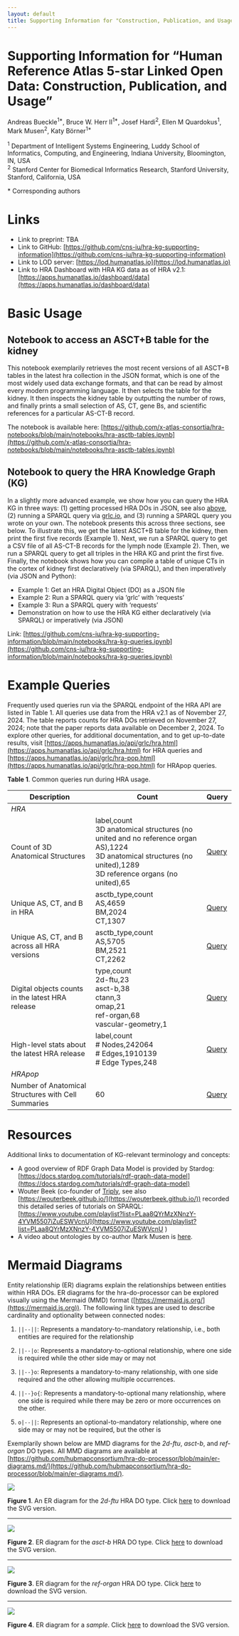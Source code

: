 ```yaml
---
layout: default
title: Supporting Information for "Construction, Publication, and Usage of the Human Reference Atlas Knowledge Graph for 5-Star Linked Open Data"
---
```


# Supporting Information for “Human Reference Atlas 5-star Linked Open Data: Construction, Publication, and Usage”

Andreas Bueckle<sup>1*</sup>, Bruce W. Herr II<sup>1*</sup>, Josef Hardi<sup>2</sup>, Ellen M Quardokus<sup>1</sup>, Mark Musen<sup>2</sup>, Katy Börner<sup>1\*</sup>

<sup>1</sup> Department of Intelligent Systems Engineering, Luddy School of Informatics, Computing, and Engineering, Indiana University, Bloomington, IN, USA\
<sup>2</sup> Stanford Center for Biomedical Informatics Research, Stanford University, Stanford, California, USA

\* Corresponding authors

# Links

- Link to preprint: TBA
- Link to GitHub: [https://github.com/cns-iu/hra-kg-supporting-information](https://github.com/cns-iu/hra-kg-supporting-information)
- Link to LOD server: [https://lod.humanatlas.io](https://lod.humanatlas.io)
- Link to HRA Dashboard with HRA KG data as of HRA v2.1: [https://apps.humanatlas.io/dashboard/data](https://apps.humanatlas.io/dashboard/data)

# Basic Usage

## Notebook to access an ASCT+B table for the kidney

This notebook exemplarily retrieves the most recent versions of all ASCT+B tables in the latest hra collection in the JSON format, which is one of the most widely used data exchange formats, and that can be read by almost every modern programming language. It then selects the table for the kidney. It then inspects the kidney table by outputting the number of rows, and finally prints a small selection of AS, CT, gene Bs, and scientific references for a particular AS-CT-B record. 

The notebook is available here: [https://github.com/x-atlas-consortia/hra-notebooks/blob/main/notebooks/hra-asctb-tables.ipynb](https://github.com/x-atlas-consortia/hra-notebooks/blob/main/notebooks/hra-asctb-tables.ipynb)

## Notebook to query the HRA Knowledge Graph (KG) 

In a slightly more advanced example, we show how you can query the HRA KG in three ways: (1) getting processed HRA DOs in JSON, see also [above](#notebook-to-access-an-asctb-table-for-the-kidney), (2) running a SPARQL query via [grlc.io](https://grlc.io/), and (3) running a SPARQL query you wrote on your own. The notebook presents this across three sections, see below. To illustrate this, we get the latest ASCT+B table for the kidney, then print the first five records (Example 1). Next, we run a SPARQL query to get a CSV file of all AS-CT-B records for the lymph node (Example 2). Then, we run a SPARQL query to get all triples in the HRA KG and print the first five. Finally, the notebook shows how you can compile a table of unique CTs in the cortex of kidney first declaratively (via SPARQL), and then imperatively (via JSON and  Python):

- Example 1: Get an HRA Digital Object (DO) as a JSON file
- Example 2: Run a SPARQL query via ‘grlc’ with ‘requests’
- Example 3: Run a SPARQL query with ‘requests’
- Demonstration on how to use the HRA KG either declaratively (via SPARQL) or imperatively (via JSON)

Link: [https://github.com/cns-iu/hra-kg-supporting-information/blob/main/notebooks/hra-kg-queries.ipynb](https://github.com/cns-iu/hra-kg-supporting-information/blob/main/notebooks/hra-kg-queries.ipynb)

# Example Queries

Frequently used queries run via the SPARQL endpoint of the HRA API are listed in Table 1. All queries use data from the HRA v2.1 as of November 27, 2024. The table reports counts for HRA DOs retrieved on November 27, 2024; note that the paper reports data available on December 2, 2024. To explore other queries, for additional documentation, and to get up-to-date results, visit [https://apps.humanatlas.io/api/grlc/hra.html](https://apps.humanatlas.io/api/grlc/hra.html) for HRA queries and [https://apps.humanatlas.io/api/grlc/hra-pop.html](https://apps.humanatlas.io/api/grlc/hra-pop.html) for HRApop queries.

**Table 1**. Common queries run during HRA usage. 

| Description                                         	| Count                                                                                                                                                                 	| Query 	|  
|-----------------------------------------------------	|-----------------------------------------------------------------------------------------------------------------------------------------------------------------------	|-------	|
| *HRA*                                                 	|                                                                                                                                                                       	|       	|  
| Count of 3D Anatomical Structures                   	| label,count<br>3D anatomical structures (no united and no reference organ AS),1224<br>3D anatomical structures (no united),1289<br>3D reference organs (no united),65 	| [Query](https://apps.humanatlas.io/api/grlc/hra.html#get-/as-3d-counts) 	| 
| Unique AS, CT, and B in HRA                         	| asctb_type,count<br>AS,4659<br>BM,2024<br>CT,1307                                                                                                                     	| [Query](https://apps.humanatlas.io/api/grlc/hra.html#get-/as-ct-b-counts) 	|   
| Unique AS, CT, and B across all HRA versions        	| asctb_type,count<br>AS,5705<br>BM,2521<br>CT,2262                                                                                                                     	| [Query](https://apps.humanatlas.io/api/grlc/hra.html#get-/as-ct-b-counts-all-versions) 	| 
| Digital objects counts in the latest HRA release    	| type,count<br>2d-ftu,23<br>asct-b,38<br>ctann,3<br>omap,21<br>ref-organ,68<br>vascular-geometry,1                                                                     	| [Query](https://apps.humanatlas.io/api/grlc/hra.html#get-/digital-object-count) 	| 
| High-level stats about the latest HRA release       	| label,count<br># Nodes,242064<br># Edges,1910139<br># Edge Types,248                                                                                                  	| [Query](https://apps.humanatlas.io/api/grlc/hra.html#get-/high-level-stats) 	| 
| *HRApop*                                              	|                                                                                                                                                                       	|       	|
| Number of Anatomical Structures with Cell Summaries 	| 60                                                                                                                                                                    	| [Query](https://apps.humanatlas.io/api/grlc/hra-pop.html#get-/as-count) 	|

# Resources
Additional links to documentation of KG-relevant terminology and concepts:

- A good overview of RDF Graph Data Model is provided by Stardog: [https://docs.stardog.com/tutorials/rdf-graph-data-model](https://docs.stardog.com/tutorials/rdf-graph-data-model)
- Wouter Beek (co-founder of [Triply](https://triply.cc/en-US), see also [https://wouterbeek.github.io/](https://wouterbeek.github.io/)) recorded this detailed series of tutorials on SPARQL: [https://www.youtube.com/playlist?list=PLaa8QYrMzXNnzY-4YVM5507iZuESWVcnU](https://www.youtube.com/playlist?list=PLaa8QYrMzXNnzY-4YVM5507iZuESWVcnU )
- A video about ontologies by co-author Mark Musen is [here](https://youtu.be/PrLY3Gzj6w4?si=ToMyiT1ZJLufbxT7).

# Mermaid Diagrams

Entity relationship (ER) diagrams explain the relationships between entities within HRA DOs. ER diagrams for the hra-do-processor can be explored visually using the Mermaid (MMD) format ([https://mermaid.js.org/](https://mermaid.js.org)). The following link types are used to describe cardinality and optionality between connected nodes:
1. `||--||`: Represents a mandatory-to-mandatory relationship, i.e., both entities are required for the relationship
   
2. `||--|o`: Represents a mandatory-to-optional relationship, where one side is required while the other side may or may not
   
3. `||--}o`: Represents a mandatory-to-many relationship, with one side required and the other allowing multiple occurrences.
   
4. `||--}o{`: Represents a mandatory-to-optional many relationship, where one side is required while there may be zero or more occurrences on the other.
   
5. `o|--||`: Represents an optional-to-mandatory relationship, where one side may or may not be required, but the other is

Exemplarily shown below are MMD diagrams for the *2d-ftu*, *asct-b*, and *ref-organ* DO types. All MMD diagrams are available at [https://github.com/hubmapconsortium/hra-do-processor/blob/main/er-diagrams.md/](https://github.com/hubmapconsortium/hra-do-processor/blob/main/er-diagrams.md/). 


<img src="https://raw.githubusercontent.com/hubmapconsortium/hra-do-processor/e138a5e639a3e2a39e5117e53f8fef049274b457/docs/er-diagrams/index-1.svg?sanitize=true">

**Figure 1**. An ER diagram for the *2d-ftu* HRA DO type. Click [here](https://raw.githubusercontent.com/hubmapconsortium/hra-do-processor/e138a5e639a3e2a39e5117e53f8fef049274b457/docs/er-diagrams/index-1.svg) to download the SVG version. 

---

<img src="https://raw.githubusercontent.com/hubmapconsortium/hra-do-processor/e138a5e639a3e2a39e5117e53f8fef049274b457/docs/er-diagrams/index-2.svg?sanitize=true">

**Figure 2**. ER diagram for the *asct-b* HRA DO type. Click [here](https://raw.githubusercontent.com/hubmapconsortium/hra-do-processor/e138a5e639a3e2a39e5117e53f8fef049274b457/docs/er-diagrams/index-2.svg) to download the  SVG version.

---

<img src="https://raw.githubusercontent.com/hubmapconsortium/hra-do-processor/e138a5e639a3e2a39e5117e53f8fef049274b457/docs/er-diagrams/index-9.svg?sanitize=true">

**Figure 3**. ER diagram for the *ref-organ* HRA DO type. Click [here](https://raw.githubusercontent.com/hubmapconsortium/hra-do-processor/e138a5e639a3e2a39e5117e53f8fef049274b457/docs/er-diagrams/index-9.svg) to download the SVG version.

---

<img src="https://raw.githubusercontent.com/hubmapconsortium/hra-do-processor/refs/heads/main/docs/er-diagrams/index-15.svg?sanitize=true">

**Figure 4**. ER diagram for a *sample*. Click [here](https://raw.githubusercontent.com/hubmapconsortium/hra-do-processor/refs/heads/main/docs/er-diagrams/index-15.svg) to download the SVG version.
